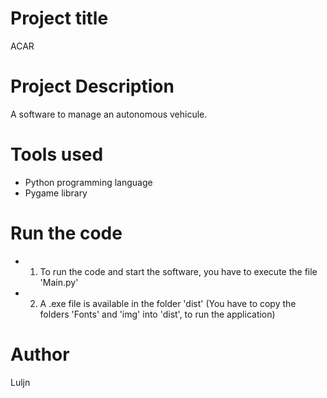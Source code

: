 # Project title

ACAR

# Project Description

A software to manage an autonomous vehicule.

# Tools used

- Python programming language
- Pygame library

# Run the code

- 1) To run the code and start the software, you have to execute the file 'Main.py'
- 2) A .exe file is available in the folder 'dist' 
     (You have to copy the folders 'Fonts' and 'img' into 'dist', to run the application)

# Author

Luljn